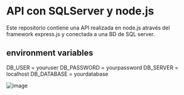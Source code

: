 # API con SQLServer y node.js

Este repositorio contiene una API realizada en node.js através del framework express.js y conectada a una BD de SQL server.

## environment variables

DB_USER = youruser
DB_PASSWORD = yourpassword
DB_SERVER = localhost
DB_DATABASE = yourdatabase

![image](https://user-images.githubusercontent.com/55029850/171978794-782e5365-ad00-4264-892f-6d01d68dd154.png)
